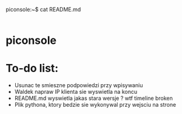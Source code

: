 <span id="a">piconsole</span>:<span id="b">~</span><span id="c">$</span> cat README.md<br/><br/>
# piconsole

# To-do list:
* Usunac te smieszne podpowiedzi przy wpisywaniu
* Waldek napraw IP klienta sie wyswietla na koncu
* README.md wyswietla jakas stara wersje ? wtf timeline broken
* Plik pythona, ktory bedzie sie wykonywal przy wejsciu na strone
<br>
